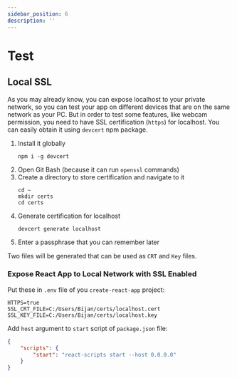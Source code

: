 ```yaml
---
sidebar_position: 6
description: ''
---
```


# Test

## Local SSL

As you may already know, you can expose localhost to your private network, so you can test your app on different devices that are on the same network as your PC.
But in order to test some features, like webcam permission, you need to have SSL certification (`https`) for localhost.
You can easily obtain it using `devcert` npm package.

1. Install it globally
    ```shell
    npm i -g devcert
    ```
2. Open Git Bash (because it can run `openssl` commands)
3. Create a directory to store certification and navigate to it
    ```shell
    cd ~
    mkdir certs
    cd certs
    ```
4. Generate certification for localhost
    ```shell
    devcert generate localhost
    ```
5. Enter a passphrase that you can remember later

Two files will be generated that can be used as `CRT` and `Key` files.

### Expose React App to Local Network with SSL Enabled

Put these in `.env` file of you `create-react-app` project:

```dotenv
HTTPS=true
SSL_CRT_FILE=C:/Users/Bijan/certs/localhost.cert
SSL_KEY_FILE=C:/Users/Bijan/certs/localhost.key
```

Add `host` argument to `start` script of `package.json` file:

```json
{
    "scripts": {
        "start": "react-scripts start --host 0.0.0.0"
    }
}
```
